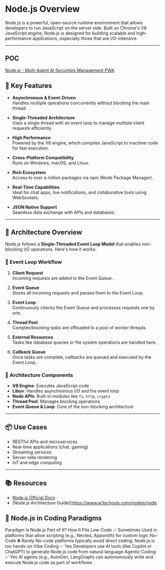 ﻿
# Node.js Overview

Node.js is a powerful, open-source runtime environment that allows developers to run JavaScript on the server side. Built on Chrome's V8 JavaScript engine, Node.js is designed for building scalable and high-performance applications, especially those that are I/O-intensive.

---
## POC
<a href="https://github.com/spusgh/SaaS_Apps/tree/main/NodejsApps/AISecuritiesManagement">Node.js - Multi-Agent AI Securities Management PWA </a> <br/>


## 🚀 Key Features

- **Asynchronous & Event-Driven**  
  Handles multiple operations concurrently without blocking the main thread.

- **Single-Threaded Architecture**  
  Uses a single thread with an event loop to manage multiple client requests efficiently.

- **High Performance**  
  Powered by the V8 engine, which compiles JavaScript to machine code for fast execution.

- **Cross-Platform Compatibility**  
  Runs on Windows, macOS, and Linux.

- **Rich Ecosystem**  
  Access to over a million packages via npm (Node Package Manager).

- **Real-Time Capabilities**  
  Ideal for chat apps, live notifications, and collaborative tools using WebSockets.

- **JSON Native Support**  
  Seamless data exchange with APIs and databases.

---

## 🧠 Architecture Overview

Node.js follows a **Single-Threaded Event Loop Model** that enables non-blocking I/O operations. Here's how it works:

### 🔄 Event Loop Workflow

1. **Client Request**  
   Incoming requests are added to the Event Queue.

2. **Event Queue**  
   Stores all incoming requests and passes them to the Event Loop.

3. **Event Loop**  
   Continuously checks the Event Queue and processes requests one by one.

4. **Thread Pool**  
   Complex/blocking tasks are offloaded to a pool of worker threads.

5. **External Resources**  
   Tasks like database queries or file system operations are handled here.

6. **Callback Queue**  
   Once tasks are complete, callbacks are queued and executed by the Event Loop.

### 🧩 Architecture Components

- **V8 Engine**: Executes JavaScript code
- **Libuv**: Handles asynchronous I/O and the event loop
- **Node APIs**: Built-in modules like `fs`, `http`, `crypto`
- **Thread Pool**: Manages blocking operations
- **Event Queue & Loop**: Core of the non-blocking architecture

---

## 📦 Use Cases

- RESTful APIs and microservices
- Real-time applications (chat, gaming)
- Streaming services
- Server-side rendering
- IoT and edge computing

---

## 📚 Resources

- [Node.js Official Docs](https://nodejs.org/en/docs)
- [Node.js Architecture Guide](https://www.w3schools.com/nodejs/node


## 🧩 Node.js in Coding Paradigms
Paradigm	Is Node.js Part of It?	How It Fits
Low-Code	✅ Sometimes	Used in platforms that allow scripting (e.g., Nected, Appsmith) for custom logic
No-Code	❌ Rarely	No-code platforms typically avoid direct coding; Node.js is too hands-on
Vibe Coding	✅ Yes	Developers use AI tools (like Copilot or ChatGPT) to generate Node.js code from natural language
Agentic Coding	✅ Yes	AI agents (e.g., AutoGen, LangGraph) can autonomously write and execute Node.js code as part of workflows
